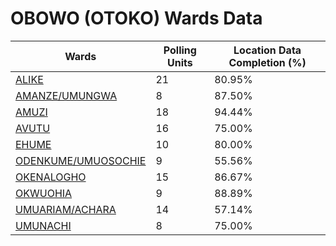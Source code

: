 
# OBOWO (OTOKO) Wards Data

| Wards | Polling Units | Location Data Completion (%) |
| ---- | ----- | ------- |
| [ALIKE](./wards/3526-alike) | 21 | 80.95% |
| [AMANZE/UMUNGWA](./wards/3527-amanze/umungwa) | 8 | 87.50% |
| [AMUZI](./wards/3528-amuzi) | 18 | 94.44% |
| [AVUTU](./wards/3529-avutu) | 16 | 75.00% |
| [EHUME](./wards/3530-ehume) | 10 | 80.00% |
| [ODENKUME/UMUOSOCHIE](./wards/3531-odenkume/umuosochie) | 9 | 55.56% |
| [OKENALOGHO](./wards/3532-okenalogho) | 15 | 86.67% |
| [OKWUOHIA](./wards/3533-okwuohia) | 9 | 88.89% |
| [UMUARIAM/ACHARA](./wards/3534-umuariam/achara) | 14 | 57.14% |
| [UMUNACHI](./wards/3535-umunachi) | 8 | 75.00% |





